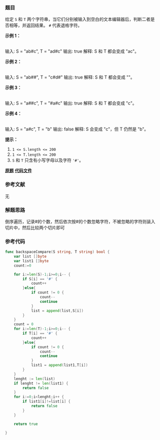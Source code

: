 ### 题目
给定 `S` 和 `T` 两个字符串，当它们分别被输入到空白的文本编辑器后，判断二者是否相等，并返回结果。 `#` 代表退格字符。



**示例 1：**


​    
    输入: S = "ab#c", T = "ad#c"
    输出: true
    解释: S 和 T 都会变成 "ac"。


**示例 2：**


​    
    输入: S = "ab##", T = "c#d#"
    输出: true
    解释: S 和 T 都会变成 ""。


**示例 3：**


​    
    输入: S = "a##c", T = "#a#c"
    输出: true
    解释: S 和 T 都会变成 "c"。


**示例 4：**


​    
    输入: S = "a#c", T = "b"
    输出: false
    解释: S 会变成 "c"，但 T 仍然是 "b"。



**提示：**

  1. `1 <= S.length <= 200`
  2. `1 <= T.length <= 200`
  3. `S` 和 `T` 只含有小写字母以及字符 `'#'`。



 **[原题](https://leetcode-cn.com/problems/backspace-string-compare/)**    **[代码文件](https://github.com/LZH139/leetcode_Go/blob/master/src/TwoPointers/simple/BackspaceStringCompare/BackspaceStringCompare.go)**


### 参考文献
无

### 解题思路

倒序遍历，记录#的个数，然后依次按#的个数忽略字符，不被忽略的字符则装入切片中，然后比较两个切片即可


### 参考代码

```go
func backspaceCompare(S string, T string) bool {
    var list []byte
    var list1 []byte
    count:=0

    for i:=len(S)-1;i>=0;i-- {
        if S[i] == '#' {
            count++
        }else{
            if count != 0 {
                count--
                continue
            }
            list = append(list,S[i])
        }
    }
    count = 0
    for i:=len(T)-1;i>=0;i-- {
        if T[i] == '#' {
            count++
        }else{
            if count != 0 {
                count--
                continue
            }
            list1 = append(list1,T[i])
        }
    }
    lenght := len(list)
    if lenght != len(list1) {
        return false
    }
    for i:=0;i<lenght;i++ {
        if list1[i]!=list[i] {
            return false
        }
    }

    return true

}

```




